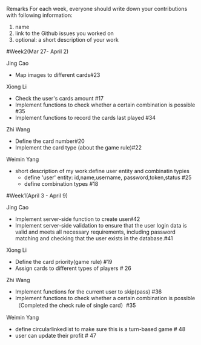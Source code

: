 Remarks
For each week, everyone should write down your contributions with following information:
1. name
2. link to the Github issues you worked on
3. optional: a short description of your work

#Week2(Mar 27- April 2)

Jing Cao
- Map images to different cards#23

Xiong Li
- Check the user's cards amount #17
- Implement functions to check whether a certain combination is possible #35
- Implement functions to record the cards last played #34

Zhi Wang 
- Define the card number#20
- Implement the card type (about the game rule)#22

Weimin Yang
 - short description of my work:define user entity and combinatin typies 
   - define 'user' entity: id,name,username, password,token,status  #25
   - define combination types  #18
  

#Week1(April 3 - April 9)

Jing Cao
- Implement server-side function to create user#42
- Implement server-side validation to ensure that the user login data is valid and meets all necessary requirements, including password matching and checking that the user exists in the database.#41

Xiong Li

- Define the card priority(game rule) #19
- Assign cards to different types of players # 26

Zhi Wang 
- Implement functions for the current user to skip(pass) #36
- Implement functions to check whether a certain combination is possible（Completed the check rule of single card）#35

Weimin Yang
 - define circularlinkedlist to make sure this is a turn-based game # 48
 - user can update their profit # 47

